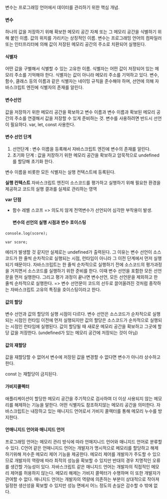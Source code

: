 변수는 프로그래밍 언어에서 데이터를 관리하기 위한 핵심 개념.

#### 변수

하나의 값을 저장하기 위해 확보한 메모리 공간 자체 또는 그 메모리 공간을 식별하기 위해 붙인 이름. 값의 위치를 가리키는 상징적인 이름.
변수는 프로그래밍 언어의 컴파일러 또는 인터프리터에 의해 값이 저장된 메모리 공간의 주소로 치환되어 실행된다.

#### 식별자

어떤 값을 구별해서 식별할 수 있는 고유한 이름. 식별자는 어떤 값이 저장되어 있는 메모리 주소를 기억해야 한다.
식별자는 값이 아니라 메모리 주소를 기억하고 있다.
변수, 함수, 클래스 등의 이름과 같은 식별자는 네이밍 규칙을 준수해야 하며, 선언에 의해 자바스크립트 엔진에 식별자의 존재를 알린다.

#### 변수선언

값을 저장하기 위한 메모리 공간을 확보하고 변수 이름과 변수 이름과 확보된 메모리 공간의 주소를 연결해서 값을 저장할 수 있게 준비하는 것.
변수를 사용하려면 반드시 선언이 필요하다. var, let, const 사용한다.

#### 변수 선언 단계

1. 선언단계 : 변수 이름을 등록해서 자바스크립트 엔진에 변수의 존재를 알린다.
2. 초기화 단계 : 값을 저장하기 위한 메모리 공간을 확보하고 암묵적으로 undefined를 할당해 초기화 한다.

변수 이름을 비롯한 모든 식별자는 실행 컨텍스트에 등록된다.

**실행 컨텍스트**
자바스크립트 엔진이 소스코드를 평가하고 실행하기 위해 필요한 환경을 제공하고 코드의 실행 결과를 실제로 관리하는 영역

**var 단점**

- 함수 레벨 스코프
  => 의도치 않게 전역변수가 선언되어 심각한 부작용이 발생.

  #### 변수의 선언의 실행 시점과 변수 호이스팅

```JS
console.log(score);

var score;
```

에러가 발생할 것 같지만 실제로는 undefined가 출력된다.
그 이유는 변수 선언이 소스코드가 한 줄씩 순차적으로 실행되는 시점, 런타임이 아니라 그 이전 단계에서 먼저 실행되기 때문이다.
자바스크립트는 한 줄씩 순차적으로 실행하기 전에 소스코드의 평가과정을 거치면서 소스코드를 실행하기 위한 준비를 한다. 이때 변수 선언을 포함한 모든 선언문을 먼저 실행한다. 그리고 평가 과정이 끝나면 변수선언, 모든 선언문을 제외하고 한 줄씩 순차적으로 실행한다.
=> 변수 선언문이 코드의 선두로 끌어올려진 것처럼 종작하는 자바스크립트 고유의 특징을 호이스팅이라고 한다.

#### 값의 할당

변수 선언과 값의 할당의 실행 시점이 다르다. 변수 선언은 소스코드가 순차적으로 실행되는 시점인 런타임 이전에 먼저 실행되지만 값의 할당은 소스코드가 순차적으로 실행되는 시점인 런타임에 실행된다.
값이 할당될 때 새로운 메모리 공간을 확보하고 그곳에 할당 값을 저장한다. (undefined가 있는 메모리 공간에 저장되는 것이 아님)

#### 값의 재할당

값을 재할당할 수 없어서 변수에 저장된 값을 변경할 수 없다면 변수가 아니라 상수하고 한다.

const 는 재할당이 금지된다.

#### 가비지콜렉터

애플리케이션이 할당한 메모리 공간을 주기적으로 검사하여 더 이상 사용되지 않는 메모리를 해제하는 기능을 말한다.
어떤 식별자도 참조하지않는 메모리 공간을 의미한다. 자바스크립트는 내장하고 있는 매니지드 언어로서 가비지 콜렉터를 통해 메모리 누수를 방지한다.

#### 언매니지드 언어와 매니지드 언어

프로그래밍 언어는 메모리 관리 방식에 따라 언매지니드 언어와 매니지드 언어로 분류할 수 있다.
C언어 같은 언매니지드 언어는 개발자가 명시적으로 메모리를 할당하고 해제하기위해 저수준 메모리 제어 기능을 제공한다. 메모리 제어를 개발자가 주도할 수 있으므로 개발자의 역량에 따라 최적의 성능을 확보할 수 있지만 반대의 경우 치명적인 오류를 생간할 가능성이 있다.
자바스크립트 같은 매니지드 언어는 개발자의 직접적인 메모리 제어를 허용하지 않는다. 메모리 해제는 가비지 콜렉터가 수행하며 이 또한 개발자가 관여할 수 없다. 매니지드 언어는 개발자의 역량에 의존하는 부분이 상대적으로 작아져 일정한 생산성을 확보할 수 있지만 성능 면에서 어느 정도의 손실은 감수할 수 밖에 없다.
